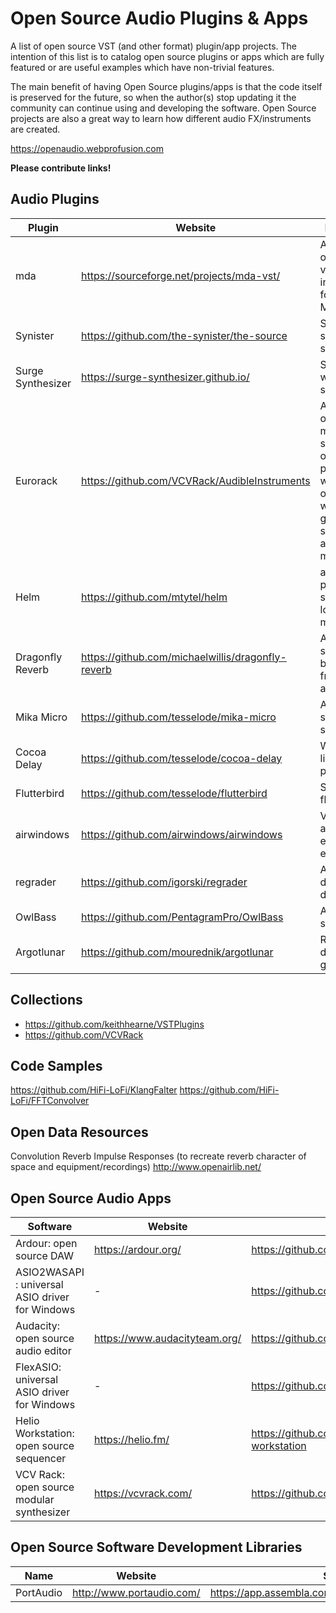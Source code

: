 
Open Source Audio Plugins & Apps
===================

A list of open source VST (and other format) plugin/app projects. The intention of this list is to catalog open source plugins or apps which are fully featured or are useful examples which have non-trivial features.

The main benefit of having Open Source plugins/apps is that the code itself is preserved for the future, so when the author(s) stop updating it the community can continue using and developing the software. Open Source projects are also a great way to learn how different audio FX/instruments are created.

https://openaudio.webprofusion.com

**Please contribute links!**

Audio Plugins
----------

| Plugin | Website | Description
| --- | --- |--- |
| mda | https://sourceforge.net/projects/mda-vst/ | A collection of FX and virtual instruments for PC and Mac |
| Synister | https://github.com/the-synister/the-source | Subtractive software synth |
| Surge Synthesizer | https://surge-synthesizer.github.io/ | Subtractive wavetable synth |
| Eurorack |  https://github.com/VCVRack/AudibleInstruments | A diverse set of physical modeling sources, organic processors, wavetable oscillators, waveshapers, granular synthesizers, and utility modules |
| Helm | https://github.com/mtytel/helm | a free polyphonic synth with lots of modulation |
| Dragonfly Reverb | https://github.com/michaelwillis/dragonfly-reverb | A free hall-style reverb based on freeverb3 algorithms |
| Mika Micro | https://github.com/tesselode/mika-micro | A simple subtractive synth plugin |
| Cocoa Delay | https://github.com/tesselode/cocoa-delay | Warm and lively delay plugin |
| Flutterbird | https://github.com/tesselode/flutterbird | Simple pitch fluctuation |
| airwindows | https://github.com/airwindows/airwindows | Various small and experimental effect plugins |
| regrader | https://github.com/igorski/regrader | A degenerative delay plugin |
| OwlBass | https://github.com/PentagramPro/OwlBass | Additive bass synth |
| Argotlunar | https://github.com/mourednik/argotlunar | Real-time delay-line granulator |

Collections
-----------

* https://github.com/keithhearne/VSTPlugins
* https://github.com/VCVRack

Code Samples
-----------

https://github.com/HiFi-LoFi/KlangFalter
https://github.com/HiFi-LoFi/FFTConvolver

Open Data Resources
-------------------

Convolution Reverb Impulse Responses (to recreate reverb character of space and equipment/recordings)
http://www.openairlib.net/

Open Source Audio Apps
----------------------

| Software | Website | Source |
| --- | --- | --- |
| Ardour: open source DAW | https://ardour.org/ | https://github.com/Ardour/ardour |
| ASIO2WASAPI : universal ASIO driver for Windows | - |https://github.com/levmin/ASIO2WASAPI|
| Audacity: open source audio editor | https://www.audacityteam.org/ | https://github.com/audacity/audacity |
| FlexASIO: universal ASIO driver for Windows |  - | https://github.com/dechamps/FlexASIO |
| Helio Workstation: open source sequencer | https://helio.fm/ | https://github.com/helio-fm/helio-workstation |
| VCV Rack: open source modular synthesizer | https://vcvrack.com/ | https://github.com/VCVRack/Rack |

Open Source Software Development Libraries
----------------------

| Name | Website | Source |
| --- | --- | --- |
|PortAudio| http://www.portaudio.com/ | https://app.assembla.com/spaces/portaudio/git/source |


